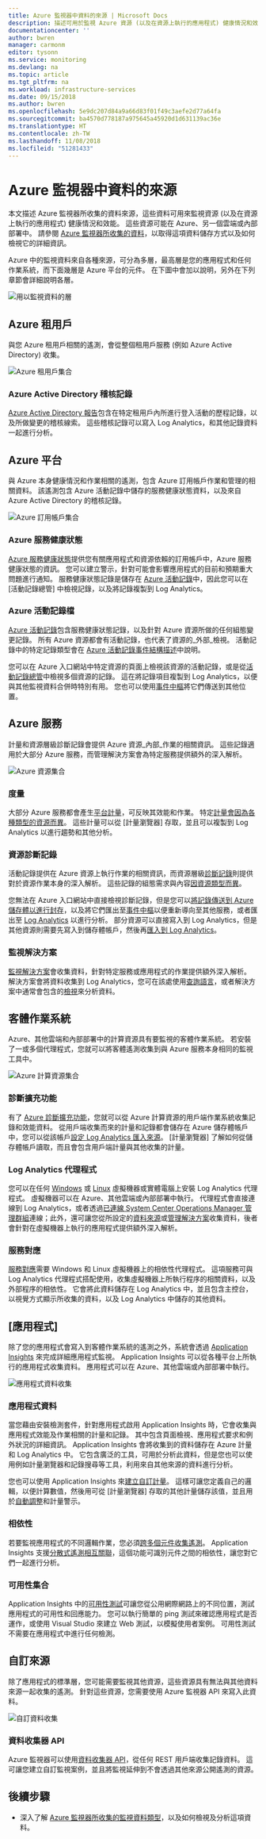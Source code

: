```yaml
---
title: Azure 監視器中資料的來源 | Microsoft Docs
description: 描述可用於監視 Azure 資源 (以及在資源上執行的應用程式) 健康情況和效能的資料。
documentationcenter: ''
author: bwren
manager: carmonm
editor: tysonn
ms.service: monitoring
ms.devlang: na
ms.topic: article
ms.tgt_pltfrm: na
ms.workload: infrastructure-services
ms.date: 09/15/2018
ms.author: bwren
ms.openlocfilehash: 5e9dc207d84a9a66d83f01f49c3aefe2d77a64fa
ms.sourcegitcommit: ba4570d778187a975645a45920d1d631139ac36e
ms.translationtype: HT
ms.contentlocale: zh-TW
ms.lasthandoff: 11/08/2018
ms.locfileid: "51281433"
---
```

# <a name="sources-of-data-in-azure-monitor"></a>Azure 監視器中資料的來源
本文描述 Azure 監視器所收集的資料來源，這些資料可用來監視資源 (以及在資源上執行的應用程式) 健康情況和效能。 這些資源可能在 Azure、另一個雲端或內部部署中。  請參閱 [Azure 監視器所收集的資料](monitoring-data-collection.md)，以取得這項資料儲存方式以及如何檢視它的詳細資訊。

Azure 中的監視資料來自各種來源，可分為多層，最高層是您的應用程式和任何作業系統，而下面幾層是 Azure 平台的元件。 在下圖中會加以說明，另外在下列章節會詳細說明各層。

![用以監視資料的層](media/monitoring-data-sources/monitoring-tiers.png)

## <a name="azure-tenant"></a>Azure 租用戶
與您 Azure 租用戶相關的遙測，會從整個租用戶服務 (例如 Azure Active Directory) 收集。

![Azure 租用戶集合](media/monitoring-data-sources/tenant-collection.png)

### <a name="azure-active-directory-audit-logs"></a>Azure Active Directory 稽核記錄
[Azure Active Directory 報告](../active-directory/reports-monitoring/overview-reports.md)包含在特定租用戶內所進行登入活動的歷程記錄，以及所做變更的稽核線索。 這些稽核記錄可以寫入 Log Analytics，和其他記錄資料一起進行分析。


## <a name="azure-platform"></a>Azure 平台
與 Azure 本身健康情況和作業相關的遙測，包含 Azure 訂用帳戶作業和管理的相關資料。 該遙測包含 Azure 活動記錄中儲存的服務健康狀態資料，以及來自 Azure Active Directory 的稽核記錄。

![Azure 訂用帳戶集合](media/monitoring-data-sources/azure-collection.png)

### <a name="azure-service-health"></a>Azure 服務健康狀態
[Azure 服務健康狀態](../monitoring-and-diagnostics/monitoring-service-notifications.md)提供您有關應用程式和資源依賴的訂用帳戶中，Azure 服務健康狀態的資訊。 您可以建立警示，針對可能會影響應用程式的目前和預期重大問題進行通知。 服務健康狀態記錄是儲存在 [Azure 活動記錄](../monitoring-and-diagnostics/monitoring-overview-activity-logs.md)中，因此您可以在 [活動記錄總管] 中檢視記錄，以及將記錄複製到 Log Analytics。

### <a name="azure-activity-log"></a>Azure 活動記錄檔
[Azure 活動記錄](../monitoring-and-diagnostics/monitoring-overview-activity-logs.md)包含服務健康狀態記錄，以及針對 Azure 資源所做的任何組態變更記錄。 所有 Azure 資源都會有活動記錄，也代表了資源的_外部_檢視。 活動記錄中的特定記錄類型會在 [Azure 活動記錄事件結構描述](../monitoring-and-diagnostics/monitoring-activity-log-schema.md)中說明。

您可以在 Azure 入口網站中特定資源的頁面上檢視該資源的活動記錄，或是從[活動記錄總管](../monitoring-and-diagnostics/monitoring-overview-activity-logs.md)中檢視多個資源的記錄。 這在將記錄項目複製到 Log Analytics，以便與其他監視資料合併時特別有用。 您也可以使用[事件中樞](../monitoring-and-diagnostics/monitoring-stream-activity-logs-event-hubs.md)將它們傳送到其他位置。



## <a name="azure-services"></a>Azure 服務
計量和資源層級診斷記錄會提供 Azure 資源_內部_作業的相關資訊。 這些記錄適用於大部分 Azure 服務，而管理解決方案會為特定服務提供額外的深入解析。

![Azure 資源集合](media/monitoring-data-sources/azure-resource-collection.png)


### <a name="metrics"></a>度量
大部分 Azure 服務都會產生[平台計量](monitoring-data-collection.md#metrics)，可反映其效能和作業。 特定[計量會因為各種類型的資源而異](../monitoring-and-diagnostics/monitoring-supported-metrics.md)。  這些計量可以從 [計量瀏覽器] 存取，並且可以複製到 Log Analytics 以進行趨勢和其他分析。


### <a name="resource-diagnostic-logs"></a>資源診斷記錄
活動記錄提供在 Azure 資源上執行作業的相關資訊，而資源層級[診斷記錄](../monitoring-and-diagnostics/monitoring-overview-of-diagnostic-logs.md)則提供對於資源作業本身的深入解析。   這些記錄的組態需求與內容[因資源類型而異](../monitoring-and-diagnostics/monitoring-diagnostic-logs-schema.md)。

您無法在 Azure 入口網站中直接檢視診斷記錄，但是您可以[將記錄傳送到 Azure 儲存體以進行封存](../monitoring-and-diagnostics/monitoring-archive-diagnostic-logs.md)，以及將它們匯出至[事件中樞](../event-hubs/event-hubs-about.md)以便重新導向至其他服務，或者匯出至 [Log Analytics](../monitoring-and-diagnostics/monitor-stream-diagnostic-logs-log-analytics.md) 以進行分析。 部分資源可以直接寫入到 Log Analytics，但是其他資源則需要先寫入到儲存體帳戶，然後再[匯入到 Log Analytics](../log-analytics/log-analytics-azure-storage-iis-table.md#use-the-azure-portal-to-collect-logs-from-azure-storage)。

### <a name="monitoring-solutions"></a>監視解決方案
 [監視解決方案](monitoring-solutions.md)會收集資料，針對特定服務或應用程式的作業提供額外深入解析。 解決方案會將資料收集到 Log Analytics，您可在該處使用[查詢語言](../log-analytics/log-analytics-queries.md)，或者解決方案中通常會包含的[檢視](../log-analytics/log-analytics-view-designer.md)來分析資料。

## <a name="guest-operating-system"></a>客體作業系統
Azure、其他雲端和內部部署中的計算資源具有要監視的客體作業系統。 若安裝了一或多個代理程式，您就可以將客體遙測收集到與 Azure 服務本身相同的監視工具中。

![Azure 計算資源集合](media/monitoring-data-sources/compute-resource-collection.png)

### <a name="diagnostic-extension"></a>診斷擴充功能
有了 [Azure 診斷擴充功能](../monitoring-and-diagnostics/azure-diagnostics.md)，您就可以從 Azure 計算資源的用戶端作業系統收集記錄和效能資料。 從用戶端收集而來的計量和記錄都會儲存在 Azure 儲存體帳戶中，您可以從該帳戶[設定 Log Analytics 匯入來源](../log-analytics/log-analytics-azure-storage-iis-table.md#use-the-azure-portal-to-collect-logs-from-azure-storage)。  [計量瀏覽器] 了解如何從儲存體帳戶讀取，而且會包含用戶端計量與其他收集的計量。


### <a name="log-analytics-agent"></a>Log Analytics 代理程式
您可以在任何 [Windows](../log-analytics/log-analytics-agent-windows.md) 或 [Linux]() 虛擬機器或實體電腦上安裝 Log Analytics 代理程式。 虛擬機器可以在 Azure、其他雲端或內部部署中執行。  代理程式會直接連線到 Log Analytics，或者透過[已連線 System Center Operations Manager 管理群組](../log-analytics/log-analytics-om-agents.md)連線；此外，還可讓您從所設定的[資料來源](../log-analytics/log-analytics-data-sources.md)或[管理解決方案](monitoring-solutions.md)收集資料，後者會針對在虛擬機器上執行的應用程式提供額外深入解析。

### <a name="service-map"></a>服務對應
[服務對應](../monitoring/monitoring-service-map.md)需要 Windows 和 Linux 虛擬機器上的相依性代理程式。 這項服務可與 Log Analytics 代理程式搭配使用，收集虛擬機器上所執行程序的相關資料，以及外部程序的相依性。 它會將此資料儲存在 Log Analytics 中，並且包含主控台，以視覺方式顯示所收集的資料，以及 Log Analytics 中儲存的其他資料。

## <a name="applications"></a>[應用程式]
除了您的應用程式會寫入到客體作業系統的遙測之外，系統會透過 [Application Insights](https://docs.microsoft.com/azure/application-insights/) 來完成詳細應用程式監視。 Application Insights 可以從各種平台上所執行的應用程式收集資料。 應用程式可以在 Azure、其他雲端或內部部署中執行。

![應用程式資料收集](media/monitoring-data-sources/application-collection.png)


### <a name="application-data"></a>應用程式資料
當您藉由安裝檢測套件，針對應用程式啟用 Application Insights 時，它會收集與應用程式效能及作業相關的計量和記錄。 其中包含頁面檢視、應用程式要求和例外狀況的詳細資訊。 Application Insights 會將收集到的資料儲存在 Azure 計量和 Log Analytics 中。 它包含廣泛的工具，可用於分析此資料，但是您也可以使用例如計量瀏覽器和記錄搜尋等工具，利用來自其他來源的資料進行分析。

您也可以使用 Application Insights 來[建立自訂計量](../application-insights/app-insights-api-custom-events-metrics.md)。  這樣可讓您定義自己的邏輯，以便計算數值，然後用可從 [計量瀏覽器] 存取的其他計量儲存該值，並且用於[自動調整](../monitoring-and-diagnostics/monitoring-autoscale-scale-by-custom-metric.md)和計量警示。

### <a name="dependencies"></a>相依性
若要監視應用程式的不同邏輯作業，您必須[跨多個元件收集遙測](../application-insights/app-insights-transaction-diagnostics.md)。 Application Insights 支援[分散式遙測相互關聯](../application-insights/application-insights-correlation.md)，這個功能可識別元件之間的相依性，讓您對它們一起進行分析。

### <a name="availability-tests"></a>可用性集合
Application Insights 中的[可用性測試](../application-insights/app-insights-monitor-web-app-availability.md)可讓您從公用網際網路上的不同位置，測試應用程式的可用性和回應能力。 您可以執行簡單的 ping 測試來確認應用程式是否運作，或使用 Visual Studio 來建立 Web 測試，以模擬使用者案例。  可用性測試不需要在應用程式中進行任何檢測。

## <a name="custom-sources"></a>自訂來源
除了應用程式的標準層，您可能需要監視其他資源，這些資源具有無法與其他資料來源一起收集的遙測。 針對這些資源，您需要使用 Azure 監視器 API 來寫入此資料。

![自訂資料收集](media/monitoring-data-sources/custom-collection.png)

### <a name="data-collector-api"></a>資料收集器 API
Azure 監視器可以使用[資料收集器 API](../log-analytics/log-analytics-data-collector-api.md)，從任何 REST 用戶端收集記錄資料。 這可讓您建立自訂監視案例，並且將監視延伸到不會透過其他來源公開遙測的資源。

## <a name="next-steps"></a>後續步驟

- 深入了解 [Azure 監視器所收集的監視資料類型](monitoring-data-collection.md)，以及如何檢視及分析這項資料。
